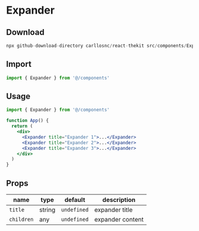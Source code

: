 # Expander

## Download

```c
npx github-download-directory carllosnc/react-thekit src/components/Expander
```

## Import

```jsx
import { Expander } from '@/components'
```

## Usage

```jsx
import { Expander } from '@/components'

function App() {
  return (
    <div>
      <Expander title="Expander 1">...</Expander>
      <Expander title="Expander 2">...</Expander>
      <Expander title="Expander 3">...</Expander>
    </div>
  )
}
```

## Props

| name       | type   | default     | description      |
| ---------- | ------ | ----------- | ---------------- |
| `title`    | string | `undefined` | expander title   |
| `children` | any    | `undefined` | expander content |

